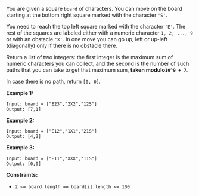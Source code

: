 You are given a square `board` of characters. You can move on the board
starting at the bottom right square marked with the character `'S'`.

You need to reach the top left square marked with the character `'E'`. The
rest of the squares are labeled either with a numeric character `1, 2, ..., 9`
or with an obstacle `'X'`. In one move you can go up, left or up-left
(diagonally) only if there is no obstacle there.

Return a list of two integers: the first integer is the maximum sum of numeric
characters you can collect, and the second is the number of such paths that
you can take to get that maximum sum, **taken modulo`10^9 + 7`**.

In case there is no path, return `[0, 0]`.



**Example 1:**

    
    
    Input: board = ["E23","2X2","12S"]
    Output: [7,1]
    

**Example 2:**

    
    
    Input: board = ["E12","1X1","21S"]
    Output: [4,2]
    

**Example 3:**

    
    
    Input: board = ["E11","XXX","11S"]
    Output: [0,0]
    



**Constraints:**

  * `2 <= board.length == board[i].length <= 100`

